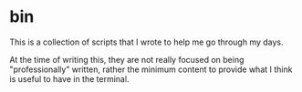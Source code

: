 # bin

This is a collection of scripts that I wrote to help me go through my days.

At the time of writing this, they are not really focused on being "professionally" written, rather the minimum content to provide what I think is useful to have in the terminal.
